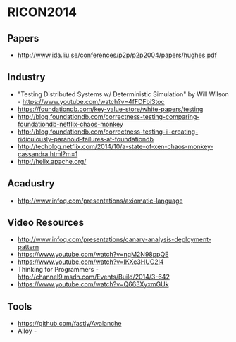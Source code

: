 RICON2014
=========

## Papers
* http://www.ida.liu.se/conferences/p2p/p2p2004/papers/hughes.pdf

## Industry
* "Testing Distributed Systems w/ Deterministic Simulation" by Will Wilson - https://www.youtube.com/watch?v=4fFDFbi3toc
* https://foundationdb.com/key-value-store/white-papers/testing
* http://blog.foundationdb.com/correctness-testing-comparing-foundationdb-netflix-chaos-monkey
* http://blog.foundationdb.com/correctness-testing-ii-creating-ridiculously-paranoid-failures-at-foundationdb
* http://techblog.netflix.com/2014/10/a-state-of-xen-chaos-monkey-cassandra.html?m=1
* http://helix.apache.org/

## Acadustry
* http://www.infoq.com/presentations/axiomatic-language

## Video Resources
* http://www.infoq.com/presentations/canary-analysis-deployment-pattern
* https://www.youtube.com/watch?v=ngM2N98ppQE
* https://www.youtube.com/watch?v=lKXe3HUG2l4
* Thinking for Programmers - http://channel9.msdn.com/Events/Build/2014/3-642
* https://www.youtube.com/watch?v=Q663XyxmGUk

## Tools
* https://github.com/fastly/Avalanche
* Alloy -
